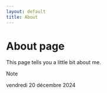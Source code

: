 ```yaml
---
layout: default
title: About
---
```

# About page

This page tells you a little bit about me.

> [!note]
>vendredi 20 décembre 2024
